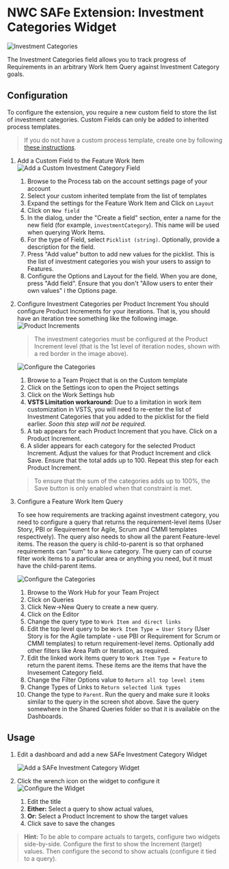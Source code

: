 # NWC SAFe Extension: Investment Categories Widget

![Investment Categories](assets/investmentCatWidget.png)

The Investment Categories field allows you to track progress of Requirements in an arbitrary Work Item Query against Investment Category goals.

## Configuration
To configure the extension, you require a new custom field to store the list of investment categories. Custom Fields can only be added to inherited process templates.

> If you do not have a custom process template, create one by following [these instructions](https://www.visualstudio.com/en-us/docs/work/process/manage-process#create-an-inherited-process).

1. Add a Custom Field to the Feature Work Item
    ![Add a Custom Investment Category Field](assets/addInvestmentCat.png)
    1. Browse to the Process tab on the account settings page of your account
    2. Select your custom inherited template from the list of templates
    3. Expand the settings for the Feature Work Item and Click on `Layout`
    4. Click on `New field`
    5. In the dialog, under the "Create a field" section, enter a name for the new field (for example, `investmentCategory`). This name will be used when querying Work Items.
    6. For the type of Field, select `Picklist (string)`. Optionally, provide a description for the field.
    7. Press "Add value" button to add new values for the picklist. This is the list of investment categories you wish your users to assign to Features.
    8. Configure the Options and Layout for the field. When you are done, press "Add field". Ensure that you don't "Allow users to enter their own values" i the Options page.
1. Configure Investment Categories per Product Increment
    You should configure Product Increments for your iterations. That is, you should have an iteration tree something like the following image. 
    ![Product Increments](assets/productIncrements.png)
    > The investment categories must be configured at the Product Increment level (that is the 1st level of iteration nodes, shown with a red border in the image above).

    ![Configure the Categories](assets/configureCats.png)
    1. Browse to a Team Project that is on the Custom template
    2. Click on the Settings icon to open the Project settings
    3. Click on the Work Settings hub
    4. **VSTS Limitation workaround:** Due to a limitation in work item customization in VSTS, you will need to re-enter the list of Investment Categories that you added to the picklist for the field earlier. _Soon this step will not be required._
    5. A tab appears for each Product Increment that you have. Click on a Product Increment.
    6. A slider appears for each category for the selected Product Increment. Adjust the values for that Product Increment and click Save. Ensure that the total adds up to 100. Repeat this step for each Product Increment.
    > To ensure that the sum of the categories adds up to 100%, the Save button is only enabled when that constraint is met.
1. Configure a Feature Work Item Query

    To see how requirements are tracking against investment category, you need to configure a query that returns the requirement-level items (User Story, PBI or Requirement for Agile, Scrum and CMMI templates respectively). The query also needs to show all the parent Feature-level items. The reason the query is child-to-parent is so that orphaned requirements can "sum" to a `None` category. The query can of course filter work items to a particular area or anything you need, but it must have the child-parent items.

    ![Configure the Categories](assets/configureQuery.png)
    1. Browse to the Work Hub for your Team Project
    2. Click on Queries
    3. Click New->New Query to create a new query.
    4. Click on the Editor
    5. Change the query type to `Work Item and direct links`
    6. Edit the top level query to be `Work Item Type = User Story` (User Story is for the Agile tamplate - use PBI or Requirement for Scrum or CMMI templates) to return requirement-level items. Optionally add other filters like Area Path or Iteration, as required.
    7. Edit the linked work items query to `Work Item Type = Feature` to return the parent items. These items are the items that have the Invesement Category field.
    8. Change the Filter Options value to `Return all top level items`
    9. Change Types of Links to `Return selected link types`
    10. Change the type to `Parent`. Run the query and make sure it looks similar to the query in the screen shot above. Save the query somewhere in the Shared Queries folder so that it is available on the Dashboards.

## Usage
1. Edit a dashboard and add a new SAFe Investment Category Widget

    ![Add a SAFe Investment Category Widget](assets/addWidget.png)
    
1. Click the wrench icon on the widget to configure it
    ![Configure the Widget](assets/configureWidget.png)
    1. Edit the title
    2. **Either:** Select a query to show actual values,
    3. **Or:** Select a Product Increment to show the target values
    4. Click save to save the changes

> **Hint:** To be able to compare actuals to targets, configure two widgets side-by-side. Configure the first to show the Increment (target) values. Then configure the second to show actuals (configure it tied to a query).